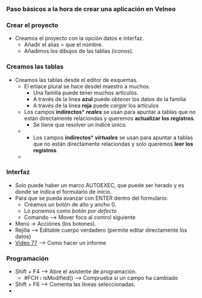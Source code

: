 


### Paso básicos a la hora de crear una aplicación en Velneo
### Crear el proyecto
* Creamos el proyecto con la opción datos e interfaz.
  * Añadir el alias = que el nombre.
  * Añadimos los dibujos de las tablas (iconos).
 
### Creamos las tablas
* Creamos las tablas desde el editor de esquemas.
  *  El enlace plural se hace desdel maestro a muchos.
     * Una familia puede tener muchos artículos.
     * A través de la línea **azul** puede *obtener* los datos de la familia
     *  A través de la línea **roja** puede *cargar* los artículos
   * Los campos **indirectos*** ***reales*** se usan para apuntar a tablas que no están directamente relaciondas y queremos **actualizar los registros**.
     * Se tiene que resolver un índice único.  
   * * Los campos **indirectos*** ***virtuales*** se usan para apuntar a tablas que no están directamente relaciondas y solo queremos **leer los registros**. 
   * 
### Interfaz
* Solo puede haber un marco AUTOEXEC, que puede ser herado y es donde se indica el formulario de inicio.
* Para que se pueda avanzar con ENTER dentro del formulario:
   *  Creamos un botón de alto y ancho 0.
   *  Lo ponemos como *botón por defecto*
   *  Comando --> Mover foco al control siguiente
 * Menú -> Acciónes (los botones).  
 * Rejilla --> Editable cuerpo verdadero (permite editar directamente los datos)
 * [Video 77](https://www.youtube.com/watch?v=-1NGm5foTdo&list=PL-bVpgNOlmioFuAHHTmRlXX2dlof9w_tY&index=77) --> Como hacer un informe 
   
### Programación 
   * Shift + F4 --> Abre el asistente de programación.
     *  #FCH **:** isModified() --> Comprueba si un campo ha cambiado
   * Shift + F6 --> Comenta las líneas seleccionadas.
   * 

<!--stackedit_data:
eyJoaXN0b3J5IjpbLTE3NzU0OTg4MzgsLTk4MjIwNDI4NiwtMj
I2OTgwNTM1LDkzMTA3NzE3Nyw1NTcyMTA0MzQsMTgyMjA2NzM1
NSwxOTUyNzE4Nzk2LC0xMTIzNDQzOTU0LDU2ODk3MzA4OCw4Mz
AxMTkzMTgsMTQ4MDQ4MzE4Niw0MDU4NDA3ODYsMTEyNzk1Njgz
Ml19
-->